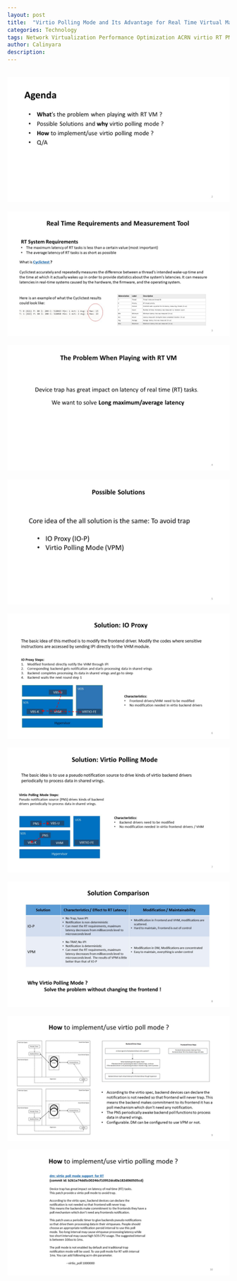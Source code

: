 ```yaml
---
layout: post
title:  "Virtio Polling Mode and Its Advantage for Real Time Virtual Machine"
categories: Technology
tags: Network Virtualization Performance Optimization ACRN virtio RT PMD en
author: Calinyara
description: 
---
```


<br>
<div align="center"><img src="/assets/images/20190823-virtio-polling-mode/幻灯片2.JPG"/></div>
<br>
<div align="center"><img src="/assets/images/20190823-virtio-polling-mode/幻灯片3.JPG"/></div>
<br>
<div align="center"><img src="/assets/images/20190823-virtio-polling-mode/幻灯片4.JPG"/></div>
<br>
<div align="center"><img src="/assets/images/20190823-virtio-polling-mode/幻灯片5.JPG"/></div>
<br>
<div align="center"><img src="/assets/images/20190823-virtio-polling-mode/幻灯片6.JPG"/></div>
<br>
<div align="center"><img src="/assets/images/20190823-virtio-polling-mode/幻灯片7.JPG"/></div>
<br>
<div align="center"><img src="/assets/images/20190823-virtio-polling-mode/幻灯片8.JPG"/></div>
<br>
<div align="center"><img src="/assets/images/20190823-virtio-polling-mode/幻灯片9.JPG"/></div>
<br>
<div align="center"><img src="/assets/images/20190823-virtio-polling-mode/幻灯片10.JPG"/></div>
<br>

<!-- Global site tag (gtag.js) - Google Analytics -->
<script async src="https://www.googletagmanager.com/gtag/js?id=UA-66555622-4"></script>
<script>
  window.dataLayer = window.dataLayer || [];
  function gtag(){dataLayer.push(arguments);}
  gtag('js', new Date());

  gtag('config', 'UA-66555622-4');
</script>


<!-- Google tag (gtag.js) -->
<script async src="https://www.googletagmanager.com/gtag/js?id=G-27WH7FZ7KT"></script>
<script>
  window.dataLayer = window.dataLayer || [];
  function gtag(){dataLayer.push(arguments);}
  gtag('js', new Date());

  gtag('config', 'G-27WH7FZ7KT');
</script>